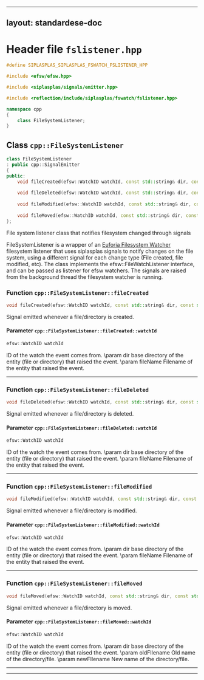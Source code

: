
---
layout: standardese-doc
---

# Header file `fslistener.hpp`

``` cpp
#define SIPLASPLAS_SIPLASPLAS_FSWATCH_FSLISTENER_HPP 

#include <efsw/efsw.hpp>

#include <siplasplas/signals/emitter.hpp>

#include <reflection/include/siplasplas/fswatch/fslistener.hpp>

namespace cpp
{
    class FileSystemListener;
}
```

## Class `cpp::FileSystemListener`<a id="cpp::FileSystemListener"></a>

``` cpp
class FileSystemListener
: public cpp::SignalEmitter
{
public:
    void fileCreated(efsw::WatchID watchId, const std::string& dir, const std::string& fileName);
    
    void fileDeleted(efsw::WatchID watchId, const std::string& dir, const std::string& fileName);
    
    void fileModified(efsw::WatchID watchId, const std::string& dir, const std::string& fileName);
    
    void fileMoved(efsw::WatchID watchId, const std::string& dir, const std::string& oldFilename, const std::string& newFileName);
};
```

File system listener class that notifies filesystem changed through signals

FileSystemListener is a wrapper of an [Euforia Filesystem Watcher]() filesystem listener that uses siplasplas signals to notify changes on the file system, using a different signal for each change type (File created, file modified, etc). The class implements the efsw::FileWatchListener interface, and can be passed as listener for efsw watchers. The signals are raised from the background thread the filesystem watcher is running.

### Function `cpp::FileSystemListener::fileCreated`<a id="cpp::FileSystemListener::fileCreated"></a>

``` cpp
void fileCreated(efsw::WatchID watchId, const std::string& dir, const std::string& fileName);
```

Signal emitted whenever a file/directory is created.

#### Parameter `cpp::FileSystemListener::fileCreated::watchId`<a id="cpp::FileSystemListener::fileCreated::watchId"></a>

``` cpp
efsw::WatchID watchId
```

ID of the watch the event comes from. \\param dir base directory of the entity (file or directory) that raised the event. \\param fileName Filename of the entity that raised the event.

-----

### Function `cpp::FileSystemListener::fileDeleted`<a id="cpp::FileSystemListener::fileDeleted"></a>

``` cpp
void fileDeleted(efsw::WatchID watchId, const std::string& dir, const std::string& fileName);
```

Signal emitted whenever a file/directory is deleted.

#### Parameter `cpp::FileSystemListener::fileDeleted::watchId`<a id="cpp::FileSystemListener::fileDeleted::watchId"></a>

``` cpp
efsw::WatchID watchId
```

ID of the watch the event comes from. \\param dir base directory of the entity (file or directory) that raised the event. \\param fileName Filename of the entity that raised the event.

-----

### Function `cpp::FileSystemListener::fileModified`<a id="cpp::FileSystemListener::fileModified"></a>

``` cpp
void fileModified(efsw::WatchID watchId, const std::string& dir, const std::string& fileName);
```

Signal emitted whenever a file/directory is modified.

#### Parameter `cpp::FileSystemListener::fileModified::watchId`<a id="cpp::FileSystemListener::fileModified::watchId"></a>

``` cpp
efsw::WatchID watchId
```

ID of the watch the event comes from. \\param dir base directory of the entity (file or directory) that raised the event. \\param fileName Filename of the entity that raised the event.

-----

### Function `cpp::FileSystemListener::fileMoved`<a id="cpp::FileSystemListener::fileMoved"></a>

``` cpp
void fileMoved(efsw::WatchID watchId, const std::string& dir, const std::string& oldFilename, const std::string& newFileName);
```

Signal emitted whenever a file/directory is moved.

#### Parameter `cpp::FileSystemListener::fileMoved::watchId`<a id="cpp::FileSystemListener::fileMoved::watchId"></a>

``` cpp
efsw::WatchID watchId
```

ID of the watch the event comes from. \\param dir base directory of the entity (file or directory) that raised the event. \\param oldFIlename Old name of the directory/file. \\param newFIlename New name of the directory/file.

-----

-----
